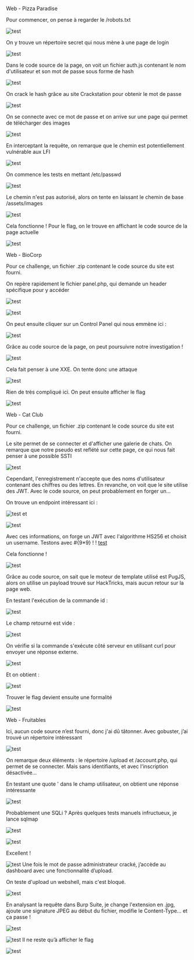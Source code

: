 Web - Pizza Paradise

Pour commencer, on pense à regarder le /robots.txt 

![test](Images/20241116210409.png)

On y trouve un répertoire secret qui nous mène à une page de login 

![test](Images/20241116210439.png)

Dans le code source de la page, on voit un fichier auth.js contenant le nom d'utilisateur et son mot de passe sous forme de hash 

![test](Images/20241116210523.png)

On crack le hash grâce au site Crackstation pour obtenir le mot de passe 

![test](Images/20241116210634.png)

On se connecte avec ce mot de passe et on arrive sur une page qui permet de télécharger des images 

![test](Images/20241116211115.png)

En interceptant la requête, on remarque que le chemin est potentiellement vulnérable aux LFI 

![test](Images/20241116211412.png)

On commence les tests en mettant /etc/passwd 

![test](Images/20241116211453.png)

Le chemin n'est pas autorisé, alors on tente en laissant le chemin de base /assets/images 

![test](Images/20241116211559.png)

Cela fonctionne ! Pour le flag, on le trouve en affichant le code source de la page actuelle 

![test](Images/20241116211740.png)

Web - BioCorp

Pour ce challenge, un fichier .zip contenant le code source du site est fourni.

On repère rapidement le fichier panel.php, qui demande un header spécifique pour y accéder 

![test](Images/20241116212236.png)



![test](Images/20241116222648.png)

On peut ensuite cliquer sur un Control Panel qui nous emmène ici : 

![test](Images/20241116222746.png)

Grâce au code source de la page, on peut poursuivre notre investigation ! 

![test](Images/20241116222820.png)

Cela fait penser à une XXE. On tente donc une attaque 

![test](Images/20241116223440.png)

Rien de très compliqué ici. On peut ensuite afficher le flag 

![test](Images/20241116223522.png)

Web - Cat Club

Pour ce challenge, un fichier .zip contenant le code source du site est fourni.

Le site permet de se connecter et d'afficher une galerie de chats. On remarque que notre pseudo est reflété sur cette page, ce qui nous fait penser à une possible SSTI 

![test](Images/20241116214032.png)

Cependant, l'enregistrement n'accepte que des noms d'utilisateur contenant des chiffres ou des lettres. En revanche, on voit que le site utilise des JWT. Avec le code source, on peut probablement en forger un...

On trouve un endpoint intéressant ici : 

![test](Images/20241116214439.png) et 

![test](Images/20241116214456.png)

Avec ces informations, on forge un JWT avec l'algorithme HS256 et choisit un username. Testons avec #{9*9} ! ! 
[test](Images/20241116214654.png)

Cela fonctionne ! 

![test](Images/20241116214859.png)

Grâce au code source, on sait que le moteur de template utilisé est PugJS, alors on utilise un payload trouvé sur HackTricks, mais aucun retour sur la page web.

En testant l'exécution de la commande id : 

![test](Images/20241116215217.png)

Le champ retourné est vide : 

![test](Images/20241116215239.png)

On vérifie si la commande s'exécute côté serveur en utilisant curl pour envoyer une réponse externe. 

![test](Images/20241116215537.png)

Et on obtient : 

![test](Images/20241116215517.png)

Trouver le flag devient ensuite une formalité 

![test](Images/20241116215724.png)

Web - Fruitables

Ici, aucun code source n’est fourni, donc j'ai dû tâtonner. Avec gobuster, j’ai trouvé un répertoire intéressant 

![test](Images/20241116220024.png)

On remarque deux éléments : le répertoire /upload et /account.php, qui permet de se connecter. Mais sans identifiants, et avec l'inscription désactivée...

En testant une quote ' dans le champ utilisateur, on obtient une réponse intéressante 

![test](Images/20241116220206.png)

Probablement une SQLi ? Après quelques tests manuels infructueux, je lance sqlmap 

![test](Images/20241116220335.png)



![test](Images/20241116220349.png)

Excellent ! 

![test](Images/20241116220430.png) Une fois le mot de passe administrateur cracké, j’accède au dashboard avec une fonctionnalité d’upload.

On teste d'upload un webshell, mais c'est bloqué. 

![test](Images/20241116220720.png)

En analysant la requête dans Burp Suite, je change l'extension en .jpg, ajoute une signature JPEG au début du fichier, modifie le Content-Type... et ça passe ! 

![test](Images/20241116221201.png)



![test](Images/20241116221318.png) Il ne reste qu’à afficher le flag 

![test](Images/20241116221410.png)
